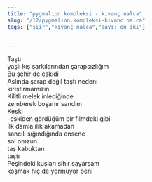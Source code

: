 ```yaml
---
title: "pygmalion kompleksi - kıvanç nalca"
slug: "/12/pygmalion.kompleksi-kivanc.nalca"
tags: ["şiir","kıvanç nalca","sayı: on iki"]


---
```

Taştı    
yaşlı kış şarkılarından şarapsızlığım  
Bu şehir de eskidi  
Aslında şarap değil taştı nedeni  
kırıştırmamızın  
Kilitli melek inlediğinde  
zemberek boşanır sandım  
Keski  
-eskiden gördüğüm bir filmdeki gibi-  
İlk damla ılık akamadan  
sancılı sığındığında ensene  
sol omzun  
taş kabuktan  
taştı  
Peşindeki kuşları sihir sayarsam  
koşmak hiç de yormuyor beni

